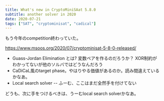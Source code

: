 ```yaml
---
title: What's new in CryptoMiniSAat 5.8.0
subtitle: another solver in 2020
date: 2020-07-21
tags: ["SAT", "cryptominisat", "cadical"]
---
```

もう今年のcompetition終わっていた。

https://www.msoos.org/2020/07/cryptominisat-5-8-0-released/

* Guass-Jordan Elimination とは? 変数ペアを作るのだろうか？ XOR制約がわかってないが他のソルバではどうなんだろう
* CaDiCaL風のtarget phase。やはりやる価値があるのか。読み間違えているかなあ。
* Local search solver -- ふーむ、ここはまだ全然手を付けてない

どうも、次に手をつけるべきは、うーむlocal search solverかなあ。



